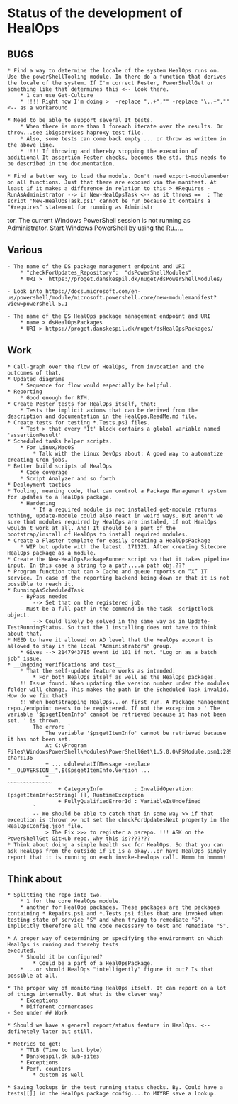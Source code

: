 # Status of the development of HealOps

## BUGS

    * Find a way to determine the locale of the system HealOps runs on. Use the powerShellTooling module. In there do a function that derives the locale of the system. If I'm correct Pester, PowerShellGet or something like that determines this <-- look there.
        * 1 can use Get-Culture
        * !!!! Right now I'm doing >  -replace ",.+","" -replace "\..+","" <-- as a workaround

    * Need to be able to support several It tests.
        * When there is more than 1 foreach iterate over the results. Or throw...see ibigservices haproxy test file.
        * Also, some tests can come back empty ... or throw as written in the above line.
        * !!!! If throwing and thereby stopping the execution of additional It assertion Pester checks, becomes the std. this needs to be described in the documentation.

    * Find a better way to load the module. Don't need export-modulemember on all functions. Just that there are exposed via the manifest. At least if it makes a difference in relation to this > #Requires -RunAsAdministrator --> in New-HealOpsTask <-- as it throws ==  : The script 'New-HealOpsTask.ps1' cannot be run because it contains a "#requires" statement for running as Administr
tor. The current Windows PowerShell session is not running as Administrator. Start Windows PowerShell by  using the Ru.....

## Various

    - The name of the DS package management endpoint and URI
        * "checkForUpdates_Repository":  "dsPowerShellModules",
        * URI >  https://proget.danskespil.dk/nuget/dsPowerShellModules/

    - Look into https://docs.microsoft.com/en-us/powershell/module/microsoft.powershell.core/new-modulemanifest?view=powershell-5.1

    - The name of the DS HealOps package management endpoint and URI
        * name > dsHealOpsPackages
        * URI > https://proget.danskespil.dk/nuget/dsHealOpsPackages/

## Work

    * Call-graph over the flow of HealOps, from invocation and the outcomes of that.
    * Updated diagrams
        * Sequence for flow would especially be helpful.
    * Reporting
        * Good enough for RTM.
    * Create Pester tests for HealOps itself, that:
        * Tests the implicit axioms that can be derived from the description and documentation in the HealOps.ReadMe.md file.
    * Create tests for testing *.Tests.ps1 files.
        * Test > that every 'It' block contains a global variable named 'assertionResult'
    * Scheduled tasks helper scripts.
        * For Linux/MacOS
            * Talk with the Linux DevOps about: A good way to automatize creating Cron jobs.
    * Better build scripts of HealOps
        * Code coverage
        * Script Analyzer and so forth
    * Deployment tactics
    * Tooling, meaning code, that can control a Package Management system for updates to a HealOps package.
        * Hardening
            * If a required module is not installed get-module returns nothing, update-module could also react in weird ways. But aren't we sure that modules required by HealOps are instaled, if not HealOps wouldn't work at all. And! It should be a part of the bootstrap/install of HealOps to install required modules.
    * Create a Plaster template for easily creating a HealOpsPackage
        * WIP but update with the latest. 171121. After creating Sitecore HealOps package as a module.
    * Create the New-HealOpsPackageRunner script so that it takes pipeline input. In this case a string to a path....a path obj.???
    * Program function that can > Cache and queue reports on “X” IT service. In case of the reporting backend being down or that it is not possible to reach it.
    * RunningAsScheduledTask
        - ByPass needed
            --> Set that on the registered job.
        - Must be a full path in the command in the task -scriptblock object.
            --> Could likely be solved in the same way as in Update-TestRunningStatus. So that the 1 installing does not have to think about that.
    * NEED to have it allowed on AD level that the HealOps account is allowed to stay in the local "Administrators" group.
        * Gives --> 2147943785 event id 101 if not. "Log on as a batch job" issue.
    * __Ongoing verifications and test__
        * That the self-update feature works as intended.
            * For both HealOps itself as well as the HealOps packages.
        !! Issue found. When updating the version number under the modules folder will change. This makes the path in the Scheduled Task invalid. How do we fix that?
        !! When bootstrapping HealOps...on first run. A Package Management repo./endpoint needs to be registered. If not the exception > ' The variable '$psgetItemInfo' cannot be retrieved because it has not been set. ' is thrown.
            The error: `
                The variable '$psgetItemInfo' cannot be retrieved because it has not been set.
                At C:\Program Files\WindowsPowerShell\Modules\PowerShellGet\1.5.0.0\PSModule.psm1:289 char:136
                + ... odulewhatIfMessage -replace "__OLDVERSION__",$($psgetItemInfo.Version ...
                +                                                    ~~~~~~~~~~~~~~
                    + CategoryInfo          : InvalidOperation: (psgetItemInfo:String) [], RuntimeException
                    + FullyQualifiedErrorId : VariableIsUndefined
            `
            -- We should be able to catch that in some way >> if that exception is thrown >> not set the checkForUpdatesNext property in the HealOpsConfig.json file.
                > The Fix >>> to register a psrepo. !!! ASK on the PowerShellGet GitHub repo. why this is???????
    * Think about doing a simple health svc for HealOps. So that you can ask HealOps from the outside if it is a okay...or have HealOps simply report that it is running on each invoke-healops call. Hmmm hm hmmmm!

## Think about

    * Splitting the repo into two.
        * 1 for the core HealOps module.
        * another for HealOps packages. These packages are the packages containing *.Repairs.ps1 and *.Tests.ps1 files that are invoked when testing state of service "S" and when trying to remediate "S". Implicitly therefore all the code necessary to test and remediate "S".

    * A proper way of determining or specifying the environment on which HealOps is runing and thereby tests
    executed.
        * Should it be configured?
            * Could be a part of a HealOpsPackage.
        * ...or should HealOps "intelligently" figure it out? Is that possible at all.

    * The proper way of monitoring HealOps itself. It can report on a lot of things internally. But what is the clever way?
        * Exceptions
        * Different cornercases
    - See under ## Work

    * Should we have a general report/status feature in HealOps. <-- definetely later but still.

    * Metrics to get:
        * TTLB (Time to last byte)
        * Danskespil.dk sub-sites
        * Exceptions
        * Perf. counters
            * custom as well

    * Saving lookups in the test running status checks. By. Could have a tests[[]] in the HealOps package config....to MAYBE save a lookup.